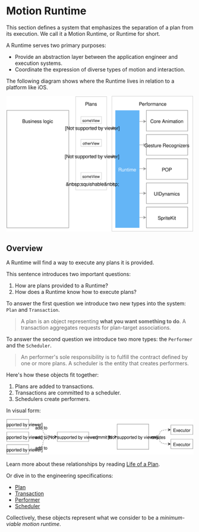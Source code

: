 # Motion Runtime

This section defines a system that emphasizes the separation of a plan from its execution. We call it a Motion Runtime, or Runtime for short.

A Runtime serves two primary purposes:

- Provide an abstraction layer between the application engineer and execution systems.
- Coordinate the expression of diverse types of motion and interaction.

The following diagram shows where the Runtime lives in relation to a platform like iOS.

![](../../_assets/Abstraction.svg)

## Overview

A Runtime will find a way to execute any plans it is provided.

This sentence introduces two important questions:

1. How are plans provided to a Runtime?
1. How does a Runtime know how to execute plans?

To answer the first question we introduce two new types into the system: `Plan` and `Transaction`.

> A plan is an object representing **what you want something to do**. A transaction aggregates requests for plan-target associations.

To answer the second question we introduce two more types: the `Performer` and the `Scheduler`.

> An performer's sole responsibility is to fulfill the contract defined by one or more plans. A scheduler is the entity that creates performers.

Here's how these objects fit together:

1. Plans are added to transactions.
2. Transactions are committed to a scheduler.
3. Schedulers create performers.

In visual form:

![](../../_assets/RuntimeOverview.svg)

Learn more about these relationships by reading [Life of a Plan](life_of_a_plan.md).

Or dive in to the engineering specifications:

- [Plan](plan.md)
- [Transaction](transaction.md)
- [Performer](performer.md)
- [Scheduler](scheduler.md)

Collectively, these objects represent what we consider to be a *minimum-viable motion runtime*.

<!--

LGTM:
- appsforartists
- featherless
- markwei

-->
